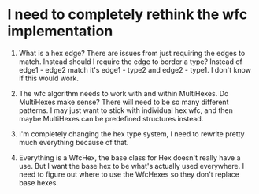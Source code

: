 
# I need to completely rethink the wfc implementation

1. What is a hex edge? There are issues from just requiring the edges to match. Instead should I require the edge to border a type? Instead of edge1 - edge2 match it's edge1 - type2 and edge2 - type1. I don't know if this would work.

2. The wfc algorithm needs to work with and within MultiHexes. Do MultiHexes make sense? There will need to be so many different patterns. I may just want to stick with individual hex wfc, and then maybe MultiHexes can be predefined structures instead.

3. I'm completely changing the hex type system, I need to rewrite pretty much everything because of that.

4. Everything is a WfcHex, the base class for Hex doesn't really have a use. But I want the base hex to be what's actually used everywhere. I need to figure out where to use the WfcHexes so they don't replace base hexes.
